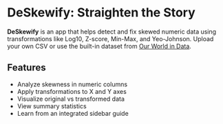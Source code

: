 # DeSkewify: Straighten the Story

**DeSkewify** is an app that helps detect and fix skewed numeric data using transformations like Log10, Z-score, Min-Max, and Yeo-Johnson. Upload your own CSV or use the built-in dataset from [Our World in Data](https://ourworldindata.org/coronavirus-source-data).

## Features

- Analyze skewness in numeric columns
- Apply transformations to X and Y axes
- Visualize original vs transformed data
- View summary statistics
- Learn from an integrated sidebar guide


